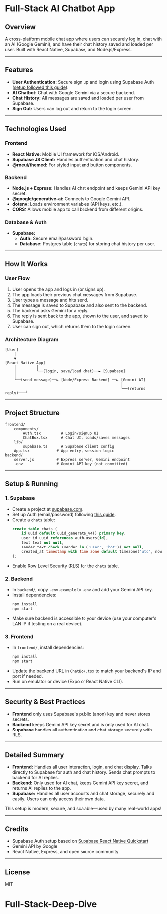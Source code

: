 # Full-Stack AI Chatbot App

## Overview
A cross-platform mobile chat app where users can securely log in, chat with an AI (Google Gemini), and have their chat history saved and loaded per user. Built with React Native, Supabase, and Node.js/Express.

---

## Features
- **User Authentication:** Secure sign up and login using Supabase Auth ([setup followed this guide](https://supabase.com/docs/guides/auth/quickstarts/react-native)).
- **AI Chatbot:** Chat with Google Gemini via a secure backend.
- **Chat History:** All messages are saved and loaded per user from Supabase.
- **Sign Out:** Users can log out and return to the login screen.

---

## Technologies Used

### Frontend
- **React Native:** Mobile UI framework for iOS/Android.
- **Supabase JS Client:** Handles authentication and chat history.
- **@rneui/themed:** For styled input and button components.

### Backend
- **Node.js + Express:** Handles AI chat endpoint and keeps Gemini API key secret.
- **@google/generative-ai:** Connects to Google Gemini API.
- **dotenv:** Loads environment variables (API keys, etc.).
- **CORS:** Allows mobile app to call backend from different origins.

### Database & Auth
- **Supabase:**
	- **Auth:** Secure email/password login.
	- **Database:** Postgres table (`chats`) for storing chat history per user.

---

## How It Works

### User Flow
1. User opens the app and logs in (or signs up).
2. The app loads their previous chat messages from Supabase.
3. User types a message and hits send.
4. The message is saved to Supabase and also sent to the backend.
5. The backend asks Gemini for a reply.
6. The reply is sent back to the app, shown to the user, and saved to Supabase.
7. User can sign out, which returns them to the login screen.

### Architecture Diagram
```
[User]
	│
	▼
[React Native App]
	│         │
	│         └──(login, save/load chat)──► [Supabase]
	│
	└──(send message)──► [Node/Express Backend] ──► [Gemini AI]
													│
													└──(returns reply)───┘
```

---

## Project Structure

```
frontend/
	components/
		Auth.tsx         # Login/signup UI
		ChatBox.tsx      # Chat UI, loads/saves messages
	lib/
		supabase.ts      # Supabase client config
	App.tsx            # App entry, session logic
backend/
	server.js          # Express server, Gemini endpoint
	.env               # Gemini API key (not committed)
```

---

## Setup & Running

### 1. Supabase
- Create a project at [supabase.com](https://supabase.com/).
- Set up Auth (email/password) following [this guide](https://supabase.com/docs/guides/auth/quickstarts/react-native).
- Create a `chats` table:
	```sql
	create table chats (
		id uuid default uuid_generate_v4() primary key,
		user_id uuid references auth.users(id),
		text text not null,
		sender text check (sender in ('user', 'bot')) not null,
		created_at timestamp with time zone default timezone('utc', now())
	);
	```
- Enable Row Level Security (RLS) for the `chats` table.

### 2. Backend
- In `backend/`, copy `.env.example` to `.env` and add your Gemini API key.
- Install dependencies:
	```sh
	npm install
	npm start
	```
- Make sure backend is accessible to your device (use your computer's LAN IP if testing on a real device).

### 3. Frontend
- In `frontend/`, install dependencies:
	```sh
	npm install
	npm start
	```
- Update the backend URL in `ChatBox.tsx` to match your backend's IP and port if needed.
- Run on emulator or device (Expo or React Native CLI).

---

## Security & Best Practices
- **Frontend** only uses Supabase's public (anon) key and never stores secrets.
- **Backend** keeps Gemini API key secret and is only used for AI chat.
- **Supabase** handles all authentication and chat storage securely with RLS.

---

## Detailed Summary

- **Frontend:** Handles all user interaction, login, and chat display. Talks directly to Supabase for auth and chat history. Sends chat prompts to backend for AI replies.
- **Backend:** Only used for AI chat, keeps Gemini API key secret, and returns AI replies to the app.
- **Supabase:** Handles all user accounts and chat storage, securely and easily. Users can only access their own data.

This setup is modern, secure, and scalable—used by many real-world apps!

---

## Credits
- Supabase Auth setup based on [Supabase React Native Quickstart](https://supabase.com/docs/guides/auth/quickstarts/react-native)
- Gemini API by Google
- React Native, Express, and open source community

---

## License
MIT
# Full-Stack-Deep-Dive